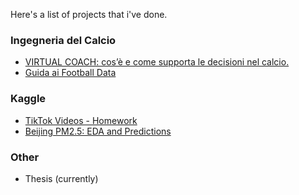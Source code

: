 Here's a list of projects that i've done.

### Ingegneria del Calcio
  - [VIRTUAL COACH: cos’è e come supporta le decisioni nel calcio.](https://ingegneriadelcalcio.com/virtual-coach-cose-e-come-supporta-le-decisioni-nel-calcio/)
  - [Guida ai Football Data](https://ingegneriadelcalcio.com/guida-ai-football-data/)
  
### Kaggle
  - [TikTok Videos - Homework](https://www.kaggle.com/lorenzotarcinale/tiktokvideo-homework)
  - [Beijing PM2.5: EDA and Predictions](https://www.kaggle.com/lorenzotarcinale/beijing-pm2-5-eda-and-predictions)
  
### Other
  - Thesis (currently)
